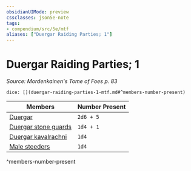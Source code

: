 ```yaml
---
obsidianUIMode: preview
cssclasses: json5e-note
tags:
- compendium/src/5e/mtf
aliases: ["Duergar Raiding Parties; 1"]
---
```

# Duergar Raiding Parties; 1
*Source: Mordenkainen's Tome of Foes p. 83* 

`dice: [](duergar-raiding-parties-1-mtf.md#^members-number-present)`

| Members | Number Present |
|---------|----------------|
| [Duergar](/compendium/bestiary/humanoid/duergar.md) | `2d6 + 5` |
| [Duergar stone guards](/compendium/bestiary/humanoid/duergar-stone-guard-mpmm.md) | `1d4 + 1` |
| [Duergar kavalrachni](/compendium/bestiary/humanoid/duergar-kavalrachni-mpmm.md) | `1d4` |
| [Male steeders](/compendium/bestiary/monstrosity/male-steeder-mpmm.md) | `1d4` |
^members-number-present